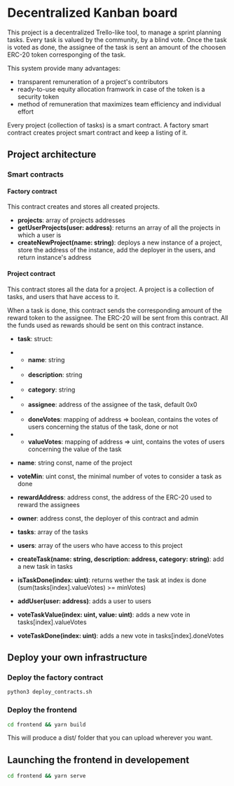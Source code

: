 # Decentralized Kanban board

This project is a decentralized Trello-like tool, to manage a sprint planning tasks.
Every task is valued by the community, by a blind vote.
Once the task is voted as done, the assignee of the task is sent an amount of the choosen ERC-20 token corresponging of the task.

This system provide many advantages:
- transparent remuneration of a project's contributors
- ready-to-use equity allocation framwork in case of the token is a security token
- method of remuneration that maximizes team efficiency and individual effort

Every project (collection of tasks) is a smart contract.
A factory smart contract creates project smart contract and keep a listing of it.

## Project architecture

### Smart contracts

#### Factory contract

This contract creates and stores all created projects.

- **projects**: array of projects addresses
- **getUserProjects(user: address)**: returns an array of all the projects in which a user is
- **createNewProject(name: string)**: deploys a new instance of a project, store the address of the instance, add the deployer in the users, and return instance's address

#### Project contract

This contract stores all the data for a project.
A project is a collection of tasks, and users that have access to it.

When a task is done, this contract sends the corresponding amount of the reward token to the assignee.
The ERC-20 will be sent from this contract. All the funds used as rewards should be sent on this contract instance.

- **task**: struct:
- - **name**: string
- - **description**: string
- - **category**: string
- - **assignee**: address of the assignee of the task, default 0x0
- - **doneVotes**: mapping of address => boolean, contains the votes of users concerning the status of the task, done or not
- - **valueVotes**: mapping of address => uint, contains the votes of users concerning the value of the task

- **name**: string const, name of the project
- **voteMin**: uint const, the minimal number of votes to consider a task as done
- **rewardAddress**: address const, the address of the ERC-20 used to reward the assignees
- **owner**: address const, the deployer of this contract and admin

- **tasks**: array of the tasks
- **users**: array of the users who have access to this project
- **createTask(name: string, description: address, category: string)**: add a new task in tasks
- **isTaskDone(index: uint)**: returns wether the task at index is done (sum(tasks[index].valueVotes) >= minVotes)
- **addUser(user: address)**: adds a user to users
- **voteTaskValue(index: uint, value: uint)**: adds a new vote in tasks[index].valueVotes
- **voteTaskDone(index: uint)**: adds a new vote in tasks[index].doneVotes

## Deploy your own infrastructure

### Deploy the factory contract

```sh
python3 deploy_contracts.sh
```

### Deploy the frontend

```sh
cd frontend && yarn build
```

This will produce a dist/ folder that you can upload wherever you want.

## Launching the frontend in developement

```sh
cd frontend && yarn serve
```